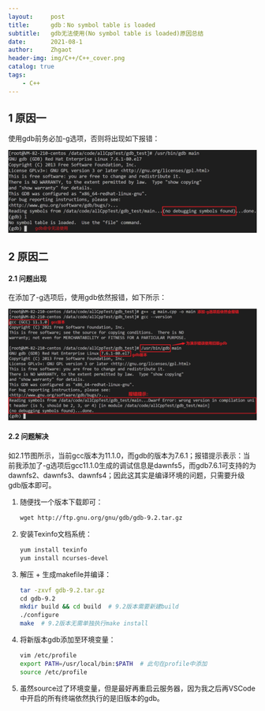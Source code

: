 ```yaml
---
layout:     post
title:      gdb：No symbol table is loaded
subtitle:   gdb无法使用(No symbol table is loaded)原因总结
date:       2021-08-1
author:     Zhgaot
header-img: img/C++/C++_cover.png
catalog: true
tags:
	- C++
---
```


## 1 原因一

使用gdb前务必加-g选项，否则将出现如下报错：

![](https://raw.githubusercontent.com/Zhgaot/Zhgaot.github.io/master/img/C++/gdb/gdb_problem_0.png)

## 2 原因二

#### 2.1 问题出现

在添加了-g选项后，使用gdb依然报错，如下所示：

![](https://raw.githubusercontent.com/Zhgaot/Zhgaot.github.io/master/img/C++/gdb/gdb_problem_1.png)

#### 2.2 问题解决

如2.1节图所示，当前gcc版本为11.1.0，而gdb的版本为7.6.1；报错提示表示：当前我添加了-g选项后gcc11.1.0生成的调试信息是dawnfs5，而gdb7.6.1可支持的为dawnfs2、dawnfs3、dawnfs4；因此这其实是编译环境的问题，只需要升级gdb版本即可。

1. 随便找一个版本下载即可：

    ```bash
    wget http://ftp.gnu.org/gnu/gdb/gdb-9.2.tar.gz
    ```

2. 安装Texinfo文档系统：

    ```bash
    yum install texinfo
    yum install ncurses-devel
    ```

3. 解压 + 生成makefile并编译：

    ```bash
    tar -zxvf gdb-9.2.tar.gz
    cd gdb-9.2
    mkdir build && cd build  # 9.2版本需要新建build
    ./configure
    make  # 9.2版本无需单独执行make install
    ```

4. 将新版本gdb添加至环境变量：

    ```bash
    vim /etc/profile
    export PATH=/usr/local/bin:$PATH  # 此句在profile中添加
    source /etc/profile
    ```

5. 虽然source过了环境变量，但是最好再重启云服务器，因为我之后再VSCode中开启的所有终端依然执行的是旧版本的gdb。